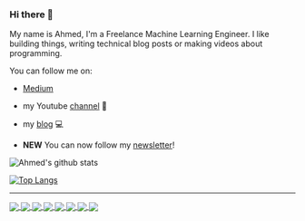 ### Hi there 👋

My name is Ahmed, I'm a Freelance Machine Learning Engineer. I like building things, writing technical blog posts or making videos about programming.

You can follow me on:

- [Medium](https://medium.com/@ahmedbesbes)
- my Youtube [channel](https://www.youtube.com/channel/UCP1M7FpkpNljH4r6ORiRg6g) 🎥 
- my [blog](https://ahmedbesbes.com) 💻

- **NEW** You can now follow my [newsletter](https://thetechbuffet.substack.com/)!

![Ahmed's github stats](https://github-readme-stats.vercel.app/api?username=ahmedbesbes&show_icons=true&theme=cobalt)

[![Top Langs](https://github-readme-stats.vercel.app/api/top-langs/?username=ahmedbesbes&hide=html&layout=compact&theme=cobalt)](https://github.com/ahmedbesbes/github-readme-stats)

----
<a href="https://github.com/ahmedbesbes/audiolizr">
  <!-- Change the `github-readme-stats.anuraghazra1.vercel.app` to `github-readme-stats.vercel.app`  -->
  <img align="center" src="https://github-readme-stats.vercel.app/api/pin/?username=ahmedbesbes&repo=audiolizr&theme=cobalt" />
</a>

<a href="https://github.com/ahmedbesbes/media-agent">
  <!-- Change the `github-readme-stats.anuraghazra1.vercel.app` to `github-readme-stats.vercel.app`  -->
  <img align="center" src="https://github-readme-stats.vercel.app/api/pin/?username=ahmedbesbes&repo=media-agent&theme=cobalt" />
</a>

<a href="https://github.com/ahmedbesbes/cartoonify">
  <!-- Change the `github-readme-stats.anuraghazra1.vercel.app` to `github-readme-stats.vercel.app`  -->
  <img align="center" src="https://github-readme-stats.vercel.app/api/pin/?username=ahmedbesbes&repo=cartoonify&theme=cobalt" />
</a>    

<a href="https://github.com/ahmedbesbes/character-based-cnn">
  <!-- Change the `github-readme-stats.anuraghazra1.vercel.app` to `github-readme-stats.vercel.app`  -->
  <img align="center" src="https://github-readme-stats.vercel.app/api/pin/?username=ahmedbesbes&repo=character-based-cnn&theme=cobalt" />
</a>  

<a href="https://github.com/ahmedbesbes/mrnet">
  <!-- Change the `github-readme-stats.anuraghazra1.vercel.app` to `github-readme-stats.vercel.app`  -->
  <img align="center" src="https://github-readme-stats.vercel.app/api/pin/?username=ahmedbesbes&repo=mrnet&theme=cobalt" />
</a>

<a href="https://github.com/ahmedbesbes/anonymization-api">
  <!-- Change the `github-readme-stats.anuraghazra1.vercel.app` to `github-readme-stats.vercel.app`  -->
  <img align="center" src="https://github-readme-stats.vercel.app/api/pin/?username=ahmedbesbes&repo=anonymization-api&theme=cobalt" />
</a>

<a href="https://github.com/ahmedbesbes/bentochain">
  <!-- Change the `github-readme-stats.anuraghazra1.vercel.app` to `github-readme-stats.vercel.app`  -->
  <img align="center" src="https://github-readme-stats.vercel.app/api/pin/?username=ahmedbesbes&repo=bentochain&theme=cobalt" />
</a>

<a href="https://github.com/ahmedbesbes/Neural-Network-from-scratch">
  <!-- Change the `github-readme-stats.anuraghazra1.vercel.app` to `github-readme-stats.vercel.app`  -->
  <img align="center" src="https://github-readme-stats.vercel.app/api/pin/?username=ahmedbesbes&repo=Neural-Network-from-scratch&theme=cobalt" />
</a>  
